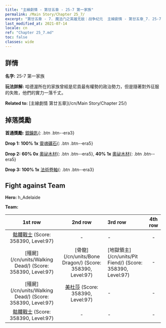 ```yaml
---
title: "主線劇情 - 第廿五章 - 25-7 第一家族"
permalink: /Main Story/Chapter 25_7/
excerpt: "第廿五章 - 7. 魔法门之英雄无敌：战争纪元  主線劇情 - 第廿五章_7. 25-7 第一家族"
last_modified_at: 2021-07-14
locale: cn
ref: "Chapter 25_7.md"
toc: false
classes: wide
---
```


## 詳情

 **名字:** 25-7 第一家族

 **玩法詳解:** 哈德渥所在的家族曾經是尼貢最有權勢的政治勢力，但是隨著對外征服的失敗，他們的實力一落千丈。

 **Related to:** [主線劇情 第廿五章](/cn/Main Story/Chapter 25/)

## 掉落獎勵

 **首通獎勵:** [銀鑰匙](/cn/Items/con_693/){: .btn .btn--era3}

 **Drop 1:** **100% 1x** [靈魂礦石](/cn/Items/mat_82/){: .btn .btn--era5}

 **Drop 2:** **60% 0x** [奧祕木材](/cn/Items/mat_76/){: .btn .btn--era5}, **40% 1x** [奧祕木材](/cn/Items/mat_76/){: .btn .btn--era5}

 **Drop 3:** **100% 1x** [法術卷軸](/cn/Items/con_694/){: .btn .btn--era3}


## Fight against Team
 **Hero:** h_Adelaide

 **Team:**


  | 1st row | 2nd row | 3rd row | 4th row |
  |:----:|:----:|:----|:----:|
  | [骷髏戰士](/cn/units/Skeleton/) (Score: 358390, Level:97)  | - | - | - |
  | [殭屍](/cn/units/Walking Dead/) (Score: 358390, Level:97)  | [骨龍](/cn/units/Bone Dragon/) (Score: 358390, Level:97)  | [地獄領主](/cn/units/Pit Fiend/) (Score: 358390, Level:97)  | - |
  | [殭屍](/cn/units/Walking Dead/) (Score: 358390, Level:97)  | [美杜莎](/cn/units/Medusa/) (Score: 358390, Level:97)  | - | - |
  | [骷髏戰士](/cn/units/Skeleton/) (Score: 358390, Level:97)  | - | - | - |


